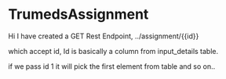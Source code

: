 # TrumedsAssignment

Hi I have created a GET Rest Endpoint, ../assignment/{{id}}

which accept id, Id is basically a column from input_details table.

if we pass id 1 it will pick the first element from table and so on..
